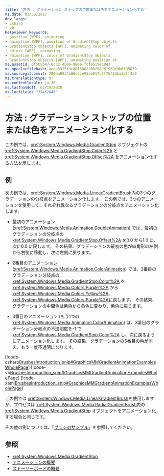 ```yaml
---
title: '方法 : グラデーション ストップの位置または色をアニメーション化する'
ms.date: 03/30/2017
dev_langs:
- csharp
- vb
helpviewer_keywords:
- position [WPF], animating
- animation [WPF], position of GradientStop objects
- GradientStop objects [WPF], animating color of
- colors [WPF], animating
- animation [WPF], color of GradientStop objects
- GradientStop objects [WPF], animating position of
ms.assetid: 6f5b8b47-6c32-4b8e-98ee-fdf6515ec843
ms.openlocfilehash: aeae33f5f3c8016808988f58d61969e9b6f05039
ms.sourcegitcommit: 700ea803fb06c5ce98de017c7f76463ba33ff4a9
ms.translationtype: MT
ms.contentlocale: ja-JP
ms.lasthandoff: 02/19/2020
ms.locfileid: "77452845"
---
```

# <a name="how-to-animate-the-position-or-color-of-a-gradient-stop"></a>方法 : グラデーション ストップの位置または色をアニメーション化する
この例では、<xref:System.Windows.Media.GradientStop> オブジェクトの <xref:System.Windows.Media.GradientStop.Color%2A> と <xref:System.Windows.Media.GradientStop.Offset%2A> をアニメーション化する方法を示します。  
  
## <a name="example"></a>例  
 次の例では、<xref:System.Windows.Media.LinearGradientBrush>内の3つのグラデーションの分岐点をアニメーション化します。 この例では、3つのアニメーションを使用して、それぞれ異なるグラデーションの分岐点をアニメーション化します。  
  
- 最初のアニメーション (<xref:System.Windows.Media.Animation.DoubleAnimation>) では、最初のグラデーションの分岐点の <xref:System.Windows.Media.GradientStop.Offset%2A> を0.0 から1.0 に、次に0.0 に戻します。 その結果、グラデーションの最初の色が四角形の左側から右側に移動し、次に左側に戻ります。  
  
- 2番目のアニメーション (<xref:System.Windows.Media.Animation.ColorAnimation>) では、2番目のグラデーション分岐点の <xref:System.Windows.Media.GradientStop.Color%2A> を <xref:System.Windows.Media.Colors.Purple%2A> から <xref:System.Windows.Media.Colors.Yellow%2A>、<xref:System.Windows.Media.Colors.Purple%2A>に戻します。 その結果、グラデーションの中間色は紫色から黄色に変わり、紫色に戻ります。  
  
- 3番目のアニメーション (もう1つの <xref:System.Windows.Media.Animation.ColorAnimation>) は、3番目のグラデーション分岐点の不透明度を-1 で <xref:System.Windows.Media.GradientStop.Color%2A> し、次に戻るようにアニメーション化します。 その結果、グラデーションの3番目の色が消え、もう一度不透明になります。  
  
 [!code-csharp[BrushesIntroduction_snip#GraphicsMMGradientAnimationExamplesWholePage](~/samples/snippets/csharp/VS_Snippets_Wpf/BrushesIntroduction_snip/CSharp/GradientStopAnimationExample.cs#graphicsmmgradientanimationexampleswholepage)]
 [!code-vb[BrushesIntroduction_snip#GraphicsMMGradientAnimationExamplesWholePage](~/samples/snippets/visualbasic/VS_Snippets_Wpf/BrushesIntroduction_snip/visualbasic/gradientstopanimationexample.vb#graphicsmmgradientanimationexampleswholepage)]
 [!code-xaml[BrushesIntroduction_snip#GraphicsMMGradientAnimationExamplesWholePage](~/samples/snippets/xaml/VS_Snippets_Wpf/BrushesIntroduction_snip/XAML/GradientStopAnimationExample.xaml#graphicsmmgradientanimationexampleswholepage)]  
  
 この例では <xref:System.Windows.Media.LinearGradientBrush>を使用しますが、プロセスは <xref:System.Windows.Media.RadialGradientBrush>内の <xref:System.Windows.Media.GradientStop> オブジェクトをアニメーション化する場合と同じです。  
  
 その他の例については、「[ブラシのサンプル](https://github.com/Microsoft/WPF-Samples/tree/master/Graphics/Brushes)」を参照してください。  
  
## <a name="see-also"></a>参照

- <xref:System.Windows.Media.GradientStop>
- [アニメーションの概要](animation-overview.md)
- [ストーリーボードの概要](storyboards-overview.md)
